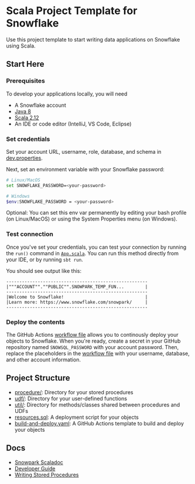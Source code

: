 # Scala Project Template for Snowflake

Use this project template to start writing data applications on Snowflake using Scala.

## Start Here

### Prerequisites

To develop your applications locally, you will need

- A Snowflake account
- [Java 8](https://adoptium.net/temurin/releases/?version=8) 
- [Scala 2.12](https://www.scala-lang.org/download/)
- An IDE or code editor (IntelliJ, VS Code, Eclipse)

### Set credentials

Set your account URL, username, role, database, and schema in [dev.properties](dev.properties).

Next, set an environment variable with your Snowflake password:

```bash
# Linux/MacOS
set SNOWFLAKE_PASSWORD=<your-password>
```

```bash
# Windows
$env:SNOWFLAKE_PASSWORD = <your-password>
```

Optional: You can set this env var permanently by editing your bash profile (on Linux/MacOS) or 
using the System Properties menu (on Windows).

### Test connection

Once you've set your credentials, you can test your connection by running the `run()` command 
in [`App.scala`](src/main/scala/org/example/procedure/App.scala). You can run this method directly from your IDE, or by
running `sbt run`.

You should see output like this:

```
------------------------------------------------------
|"""ACCOUNT"".""PUBLIC"".SNOWPARK_TEMP_FUN...        |
------------------------------------------------------
|Welcome to Snowflake!                               |
|Learn more: https://www.snowflake.com/snowpark/     |
------------------------------------------------------
```

### Deploy the contents

The GitHub Actions [workflow file](.github/workflows/build-and-deploy.yml) allows you to continously deploy your objects to Snowflake. When you're ready,
create a secret in your GitHub repository named `SNOWSQL_PASSWORD` with your account password. Then, replace the placeholders in the [workflow file](.github/workflows/build-and-deploy.yml)
with your username, database, and other account information.

## Project Structure

- [procedure/](src/main/scala/com/example/procedure/): Directory for your stored procedures
- [udf/](src/main/scala/com/example/udf/): Directory for your user-defined functions
- [util/](src/main/scala/com/example/util/): Directory for methods/classes shared between procedures and UDFs 
- [resources.sql](resources.sql): A deployment script for your objects
- [build-and-deploy.yaml](.github/workflows/build-and-deploy.yml): A GitHub Actions template to build and deploy your objects

## Docs

- [Snowpark Scaladoc](https://docs.snowflake.com/en/developer-guide/snowpark/reference/scala/com/snowflake/snowpark/index.html)
- [Developer Guide](https://docs.snowflake.com/en/developer-guide/snowpark/scala/index.html)
- [Writing Stored Procedures](https://docs.snowflake.com/en/sql-reference/stored-procedures-scala.html)
